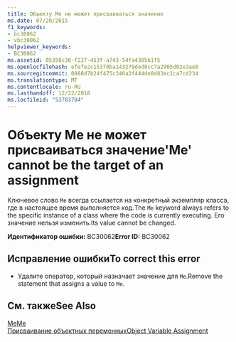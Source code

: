 ```yaml
---
title: Объекту Me не может присваиваться значение
ms.date: 07/20/2015
f1_keywords:
- bc30062
- vbc30062
helpviewer_keywords:
- BC30062
ms.assetid: 05350c30-f227-453f-a743-54fa4305b1f5
ms.openlocfilehash: efefe2c15370ba143279ded8cc7a2905d02e3ae0
ms.sourcegitcommit: 0888d7b24f475c346a3f444de8d83ec1ca7cd234
ms.translationtype: MT
ms.contentlocale: ru-RU
ms.lasthandoff: 12/22/2018
ms.locfileid: "53783784"
---
```

# <a name="me-cannot-be-the-target-of-an-assignment"></a><span data-ttu-id="a5545-102">Объекту Me не может присваиваться значение</span><span class="sxs-lookup"><span data-stu-id="a5545-102">'Me' cannot be the target of an assignment</span></span>
<span data-ttu-id="a5545-103">Ключевое слово `Me` всегда ссылается на конкретный экземпляр класса, где в настоящее время выполняется код.</span><span class="sxs-lookup"><span data-stu-id="a5545-103">The `Me` keyword always refers to the specific instance of a class where the code is currently executing.</span></span> <span data-ttu-id="a5545-104">Его значение нельзя изменить.</span><span class="sxs-lookup"><span data-stu-id="a5545-104">Its value cannot be changed.</span></span>  
  
 <span data-ttu-id="a5545-105">**Идентификатор ошибки:** BC30062</span><span class="sxs-lookup"><span data-stu-id="a5545-105">**Error ID:** BC30062</span></span>  
  
## <a name="to-correct-this-error"></a><span data-ttu-id="a5545-106">Исправление ошибки</span><span class="sxs-lookup"><span data-stu-id="a5545-106">To correct this error</span></span>  
  
-   <span data-ttu-id="a5545-107">Удалите оператор, который назначает значение для `Me`.</span><span class="sxs-lookup"><span data-stu-id="a5545-107">Remove the statement that assigns a value to `Me`.</span></span>  
  
## <a name="see-also"></a><span data-ttu-id="a5545-108">См. также</span><span class="sxs-lookup"><span data-stu-id="a5545-108">See Also</span></span>  
 [<span data-ttu-id="a5545-109">Me</span><span class="sxs-lookup"><span data-stu-id="a5545-109">Me</span></span>](~/docs/visual-basic/programming-guide/program-structure/me-my-mybase-and-myclass.md#me)  
 [<span data-ttu-id="a5545-110">Присваивание объектных переменных</span><span class="sxs-lookup"><span data-stu-id="a5545-110">Object Variable Assignment</span></span>](../../visual-basic/programming-guide/language-features/variables/object-variable-assignment.md)
